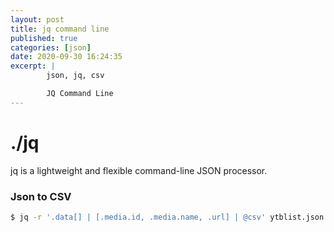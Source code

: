 ```yaml
---		
layout: post		
title: jq command line		
published: true
categories: [json]		
date: 2020-09-30 16:24:35
excerpt: | 
        json, jq, csv

        JQ Command Line
---
```



# ./jq
jq is a lightweight and flexible command-line JSON processor.

### Json to CSV
```bash
$ jq -r '.data[] | [.media.id, .media.name, .url] | @csv' ytblist.json > fileout2.csv
```
